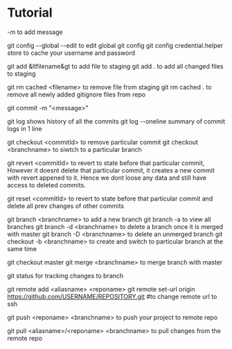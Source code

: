 # Tutorial

-m to add message

git config --global --edit to edit global git config
git config credential.helper store to cache your username and password

git add &ltfilename&gt to add file to staging
git add . to add all changed files to staging

git rm cached &lt;filename&gt; to remove file from staging
git rm cached . to remove all newly added gitignore files from repo

git commit -m "&lt;message&gt;"

git log shows history of all the commits
git log --oneline summary of commit logs in 1 line

git checkout &lt;commitId&gt; to remove particular commit
git checkout &lt;branchname&gt; to siwtch to a particular branch

git revert &lt;commitId&gt; to revert to state before that particular commit,
However it doesnt delete that particular commit, it creates a new commit
with revert appened to it. Hence we dont loose any data and still have access
to deleted commits.

git reset &lt;commitId&gt; to revert to state before that particular commit and delete all prev changes of other commits

git branch &lt;branchname&gt; to add a new branch
git branch -a to view all branches
git branch -d &lt;branchname&gt; to delete a branch once it is merged with master
git branch -D &lt;branchname&gt; to delete an unmerged branch
git checkout -b &lt;branchname&gt; to create and switch to particular branch at the same time

git checkout master
git merge &lt;branchname&gt; to merge branch with master

git status for tracking changes to branch

git remote add &lt;aliasname&gt; &lt;reponame&gt;
git remote set-url origin https://github.com/USERNAME/REPOSITORY.git #to change remote url to ssh

git push &lt;reponame&gt; &lt;branchname&gt; to push your project to remote repo

git pull &lt;aliasname&gt;/&lt;reponame&gt; &lt;branchname&gt; to pull changes from the remote repo
